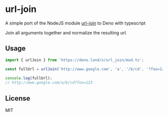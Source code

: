 # url-join

A simple port of the NodeJS module [url-join](https://github.com/jfromaniello/url-join) to Deno with typescript

Join all arguments together and normalize the resulting url.

## Usage

```javascript
import { urlJoin } from 'https://deno.land/x/url_join/mod.ts';

const fullUrl = urlJoin('http://www.google.com', 'a', '/b/cd', '?foo=123');

console.log(fullUrl);
// http://www.google.com/a/b/cd?foo=123
```

## License

MIT
